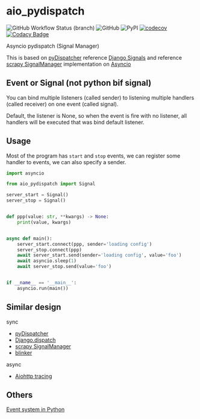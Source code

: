 # aio_pydispatch

![GitHub Workflow Status (branch)](https://img.shields.io/github/workflow/status/whg517/aio-pydispatch/main/main?style=flat-square)
![GitHub](https://img.shields.io/github/license/whg517/aio-pydispatch?style=flat-square)
![PyPI](https://img.shields.io/pypi/v/aio_pydispatch?style=flat-square)
[![codecov](https://codecov.io/gh/whg517/aio-pydispatch/branch/main/graph/badge.svg?token=YF339UJGAD)](https://codecov.io/gh/whg517/aio-pydispatch)
[![Codacy Badge](https://app.codacy.com/project/badge/Grade/ccb3b0e652e04496872f2477af5078eb)](https://www.codacy.com/gh/whg517/aio-pydispatch/dashboard?utm_source=github.com&amp;utm_medium=referral&amp;utm_content=whg517/aio-pydispatch&amp;utm_campaign=Badge_Grade)

Asyncio pydispatch (Signal Manager)

This is based on [pyDispatcher](http://pydispatcher.sourceforge.net/) reference
[Django Signals](https://docs.djangoproject.com/en/4.0/topics/signals/) and reference
[scrapy SignalManager](https://docs.scrapy.org/en/latest/topics/signals.html) implementation on
[Asyncio](https://docs.python.org/3/library/asyncio.html)

## Event or Signal (not python bif signal)

You can bind multiple listeners (called sender) to listening multiple handlers (called receiver)
on one event (called signal). 

Default, the listener is None, so when the event is fire with no listener, all handlers will be 
executed that was bind default listener.

## Usage

Most of the program has `start` and `stop` events, we can register some handler to events,
we can also specify a sender.

```python
import asyncio

from aio_pydispatch import Signal

server_start = Signal()
server_stop = Signal()


def ppp(value: str, **kwargs) -> None:
    print(value, kwargs)


async def main():
    server_start.connect(ppp, sender='loading config')
    server_stop.connect(ppp)
    await server_start.send(sender='loading config', value='foo')
    await asyncio.sleep(1)
    await server_stop.send(value='foo')


if __name__ == '__main__':
    asyncio.run(main())

```

## Similar design

sync

  - [pyDispatcher](http://pydispatcher.sourceforge.net/)
  - [Django.dispatch](https://github.com/django/django/tree/master/django/dispatch)
  - [scrapy SignalManager](https://docs.scrapy.org/en/latest/topics/signals.html)
  - [blinker](https://pythonhosted.org/blinker/)

async

  - [Aiohttp tracing](https://github.com/aio-libs/aiohttp/blob/master/aiohttp/tracing.py)

## Others

[Event system in Python](https://stackoverflow.com/a/16192256/11722440)